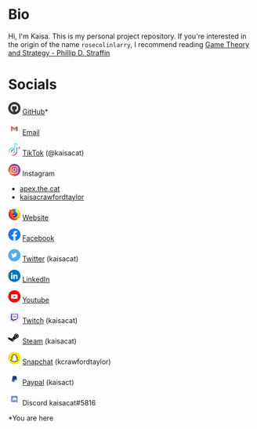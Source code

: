# Bio
Hi, I'm Kaisa. This is my personal project repository. If you're interested in the origin of the name `rosecolinlarry`, I recommend reading [Game Theory and Strategy - Phillip D. Straffin](Game%20Theory%20and%20Strategy%20-%20Phillip%20D.%20Straffin.pdf)

# Socials
<img src="./Color/Github.svg" alt="github-logo" width="25"/> [GitHub](https://github.com/rosecolinlarry)*

<img src="./Color/Gmail.svg" alt="gmail-logo" width="25"/> [Email](mailto:kcrawfordtaylor@gmail.com) 

<img src="./Color/Tik%20Tok.svg" alt="tiktok-logo" width="25"/> [TikTok](https://www.tiktok.com/@kaisacat) (@kaisacat)

<img src="./Color/Instagram.svg" alt="instagram-logo" width="25"/>  Instagram
- [apex.the.cat](https://www.instagram.com/apex.the.cat/)
- [kaisacrawfordtaylor](https://www.instagram.com/kaisacrawfordtaylor/)

<img src="./Color/Firefox.svg" alt="firefox-logo" width="25"/> [Website]( https://kcrawfordtaylor.wixsite.com/kaisa)

<img src="./Color/Facebook.svg" alt="facebook-logo" width="25"/> [Facebook](https://www.facebook.com/kaisa.crawfordtaylor.35)

<img src="./Color/Twitter.svg" alt="twitter-logo" width="25"/> [Twitter](https://twitter.com/kaisacat) (kaisacat)

<img src="./Color/LinkedIn.svg" alt="linkedin-logo" width="25"/> [LinkedIn](https://www.linkedin.com/in/kaisact)

<img src="./Color/YouTube.svg" alt="youtube-logo" width="25"/> [Youtube](https://www.youtube.com/channel/UCcJqZZtOkG_XuvHyelXnDeQ)

<img src="./Color/Twitch.svg" alt="twitch-logo" width="25"/> [Twitch](https://www.twitch.tv/kaisacat) (kaisacat)

<img src="./Color/Steam.svg" alt="steam-logo" width="25"/> [Steam](https://steamcommunity.com/id/kaisacat/) (kaisacat)

<img src="./Color/Snapchat.svg" alt="snapchat-logo" width="25"/> [Snapchat](https://www.snapchat.com/add/kcrawfordtaylor) (kcrawfordtaylor)

<img src="./Color/Paypal.svg" alt="paypal-logo" width="25"/> [Paypal](paypal.me/kaisact) (kaisact)

<img src="./Color/Discord.svg" alt="discord-logo" width="25"/> Discord kaisacat#5816

*You are here